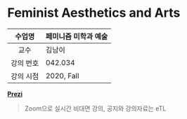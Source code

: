 Feminist Aesthetics and Arts
========

수업명 | 페미니즘 미학과 예술
:----:|----
교수 | 김남이
강의 번호 | 042.034
강의 시점 | 2020, Fall

**[Prezi](https://prezi.com/user/zx9tqaiwjqsh/)**

> Zoom으로 실시간 비대면 강의, 공지와 강의자료는 eTL
